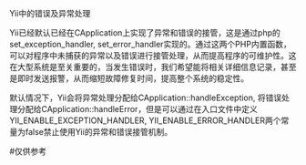 Yii中的错误及异常处理
 
 Yii已经默认已经在CApplication上实现了异常和错误的接管，这是通过php的set_exception_handler, set_error_handler实现的。通过这两个PHP内置函数，可以对程序中未捕获的异常以及错误进行接管处理，从而提高程序的可维护性。这在大型系统是至关重要的，当发生错误时，我们希望能将相关详细信息记录，甚至是即时发送报警，从而缩短故障修复时间，提高整个系统的稳定性。
  
 默认情况下，Yii会将异常处理分配给CApplication::handleException, 将错误处理分配给CApplication::handleError，但是可以通过在入口文件中定义YII_ENABLE_EXCEPTION_HANDLER, YII_ENABLE_ERROR_HANDLER两个常量为false禁止使用Yii的异常和错误接管机制。


#仅供参考
